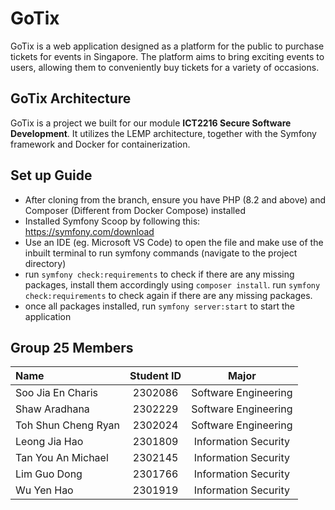 # GoTix #
GoTix is a web application designed as a platform for the public to purchase tickets for events in Singapore. The platform aims to bring exciting events to users, allowing them to conveniently buy tickets for a variety of occasions.

## GoTix Architecture
GoTix is a project we built for our module **ICT2216 Secure Software Development**. It utilizes the LEMP architecture, together with the Symfony framework and Docker for containerization.

## Set up Guide
* After cloning from the branch, ensure you have PHP (8.2 and above) and Composer (Different from Docker Compose) installed
* Installed Symfony Scoop by following this: https://symfony.com/download
* Use an IDE (eg. Microsoft VS Code) to open the file and make use of the inbuilt terminal to run symfony commands (navigate to the project directory)
* run ```symfony check:requirements``` to check if there are any missing packages, install them accordingly using ```composer install```. run ```symfony check:requirements``` to check again if there are any missing packages.
* once all packages installed, run ```symfony server:start``` to start the application


## Group 25 Members
| Name            | Student ID | Major |
| :---------------- | :------: | :----: |
| Soo Jia En Charis       |   2302086   | Software Engineering |
| Shaw Aradhana           |   2302229   | Software Engineering |
| Toh Shun Cheng Ryan |  2302024   | Software Engineering |
| Leong Jia Hao |  2301809   | Information Security |
| Tan You An Michael |  2302145   | Information Security |
| Lim Guo Dong    |  2301766   | Information Security |
| Wu Yen Hao |  2301919   | Information Security |
